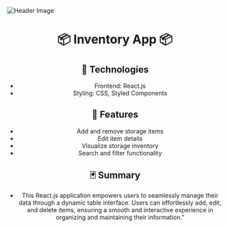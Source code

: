 ![Header Image](https://raw.githubusercontent.com/Lopez4163/storageApp2.0/main/storage3.0/assets/Screenshot%202023-11-21%20at%209.51.03%E2%80%AFAM.png)

<h1 align="center">📦 Inventory App 📦</h1> 

<div align="center">

## 👾 Technologies
 - Frontend: React.js
 - Styling: CSS, Styled Components


## 🍩 Features

 - Add and remove storage items
 - Edit item details
 - Visualize storage inventory
 - Search and filter functionality

## 🃏 Summary

  - This React.js application empowers users to seamlessly manage their data through a dynamic table interface. Users can effortlessly add, edit, and delete items, ensuring a smooth and 
  interactive experience in organizing and maintaining their information."

</div>
